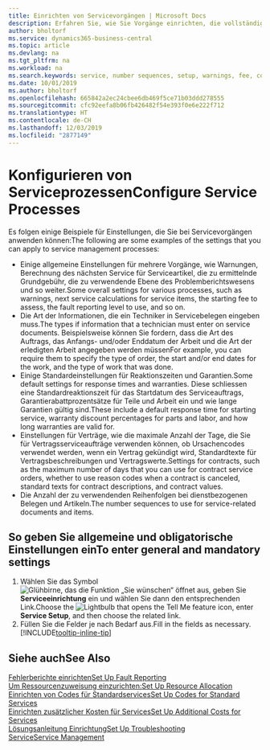```yaml
---
title: Einrichten von Servicevorgängen | Microsoft Docs
description: Erfahren Sie, wie Sie Vorgänge einrichten, die vollständige Zufriedenheit Ihrer Debitoren mit Ihrem Debitorendienst sicherzustellen.
author: bholtorf
ms.service: dynamics365-business-central
ms.topic: article
ms.devlang: na
ms.tgt_pltfrm: na
ms.workload: na
ms.search.keywords: service, number sequences, setup, warnings, fee, contracts, warranties
ms.date: 10/01/2019
ms.author: bholtorf
ms.openlocfilehash: 665842a2ec24cbee6db469f5ce71b03ddd278555
ms.sourcegitcommit: cfc92eefa8b06fb426482f54e393f0e6e222f712
ms.translationtype: HT
ms.contentlocale: de-CH
ms.lasthandoff: 12/03/2019
ms.locfileid: "2877149"
---
```

# <a name="configure-service-processes"></a><span data-ttu-id="fc1ac-103">Konfigurieren von Serviceprozessen</span><span class="sxs-lookup"><span data-stu-id="fc1ac-103">Configure Service Processes</span></span>
<span data-ttu-id="fc1ac-104">Es folgen einige Beispiele für Einstellungen, die Sie bei Servicevorgängen anwenden können:</span><span class="sxs-lookup"><span data-stu-id="fc1ac-104">The following are some examples of the settings that you can apply to service management processes:</span></span>  
  
* <span data-ttu-id="fc1ac-105">Einige allgemeine Einstellungen für mehrere Vorgänge, wie Warnungen, Berechnung des nächsten Service für Serviceartikel, die zu ermittelnde Grundgebühr, die zu verwendende Ebene des Problemberichtswesens und so weiter.</span><span class="sxs-lookup"><span data-stu-id="fc1ac-105">Some overall settings for various processes, such as warnings, next service calculations for service items, the starting fee to assess, the fault reporting level to use, and so on.</span></span>  
* <span data-ttu-id="fc1ac-106">Die Art der Informationen, die ein Techniker in Servicebelegen eingeben muss.</span><span class="sxs-lookup"><span data-stu-id="fc1ac-106">The types if information that a technician must enter on service documents.</span></span> <span data-ttu-id="fc1ac-107">Beispielsweise können Sie fordern, dass die Art des Auftrags, das Anfangs- und/oder Enddatum der Arbeit und die Art der erledigten Arbeit angegeben werden müssen</span><span class="sxs-lookup"><span data-stu-id="fc1ac-107">For example, you can require them to specify the type of order, the start and/or end dates for the work, and the type of work that was done.</span></span>  
* <span data-ttu-id="fc1ac-108">Einige Standardeinstellungen für Reaktionszeiten und Garantien.</span><span class="sxs-lookup"><span data-stu-id="fc1ac-108">Some default settings for response times and warranties.</span></span> <span data-ttu-id="fc1ac-109">Diese schliessen eine Standardreaktionszeit für das Startdatum des Serviceauftrags, Garantierabattprozentsätze für Teile und Arbeit ein und wie lange Garantien gültig sind.</span><span class="sxs-lookup"><span data-stu-id="fc1ac-109">These include a default response time for starting service, warranty discount percentages for parts and labor, and how long warranties are valid for.</span></span>  
* <span data-ttu-id="fc1ac-110">Einstellungen für Verträge, wie die maximale Anzahl der Tage, die Sie für Vertragsserviceaufträge verwenden können, ob Ursachencodes verwendet werden, wenn ein Vertrag gekündigt wird, Standardtexte für Vertragsbeschreibungen und Vertragswerte.</span><span class="sxs-lookup"><span data-stu-id="fc1ac-110">Settings for contracts, such as the maximum number of days that you can use for contract service orders, whether to use reason codes when a contract is canceled, standard texts for contract descriptions, and contract values.</span></span>  
* <span data-ttu-id="fc1ac-111">Die Anzahl der zu verwendenden Reihenfolgen bei dienstbezogenen Belegen und Artikeln.</span><span class="sxs-lookup"><span data-stu-id="fc1ac-111">The number sequences to use for service-related documents and items.</span></span>  

## <a name="to-enter-general-and-mandatory-settings"></a><span data-ttu-id="fc1ac-112">So geben Sie allgemeine und obligatorische Einstellungen ein</span><span class="sxs-lookup"><span data-stu-id="fc1ac-112">To enter general and mandatory settings</span></span>
1. <span data-ttu-id="fc1ac-113">Wählen Sie das Symbol ![Glühbirne, das die Funktion „Sie wünschen“ öffnet](media/ui-search/search_small.png "Tell Me-Funktion") aus, geben Sie **Serviceeinrichtung** ein und wählen Sie dann den entsprechenden Link.</span><span class="sxs-lookup"><span data-stu-id="fc1ac-113">Choose the ![Lightbulb that opens the Tell Me feature](media/ui-search/search_small.png "Tell me what you want to do") icon, enter **Service Setup**, and then choose the related link.</span></span>
2. <span data-ttu-id="fc1ac-114">Füllen Sie die Felder je nach Bedarf aus.</span><span class="sxs-lookup"><span data-stu-id="fc1ac-114">Fill in the fields as necessary.</span></span> [!INCLUDE[tooltip-inline-tip](includes/tooltip-inline-tip_md.md)]  

## <a name="see-also"></a><span data-ttu-id="fc1ac-115">Siehe auch</span><span class="sxs-lookup"><span data-stu-id="fc1ac-115">See Also</span></span>  
[<span data-ttu-id="fc1ac-116">Fehlerberichte einrichten</span><span class="sxs-lookup"><span data-stu-id="fc1ac-116">Set Up Fault Reporting</span></span>](service-how-setup-fault-reporting.md)  
[<span data-ttu-id="fc1ac-117">Um Ressourcenzuweisung einzurichten:</span><span class="sxs-lookup"><span data-stu-id="fc1ac-117">Set Up Resource Allocation</span></span>](service-how-setup-resource-allocation.md)  
[<span data-ttu-id="fc1ac-118">Einrichten von Codes für Standardservices</span><span class="sxs-lookup"><span data-stu-id="fc1ac-118">Set Up Codes for Standard Services</span></span>](service-how-setup-service-coding.md)  
[<span data-ttu-id="fc1ac-119">Einrichten zusätzlicher Kosten für Services</span><span class="sxs-lookup"><span data-stu-id="fc1ac-119">Set Up Additional Costs for Services</span></span>](service-how-setup-service-costs-pricing.md)  
[<span data-ttu-id="fc1ac-120">Lösungsanleitung Einrichtung</span><span class="sxs-lookup"><span data-stu-id="fc1ac-120">Set Up Troubleshooting</span></span>](service-how-setup-troubleshooting.md)  
[<span data-ttu-id="fc1ac-121">Service</span><span class="sxs-lookup"><span data-stu-id="fc1ac-121">Service Management</span></span>](service-service.md)  
